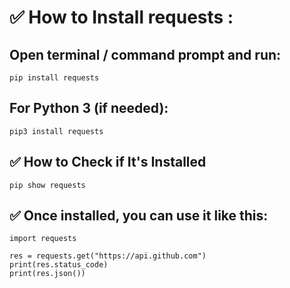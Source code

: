 # ✅ How to Install requests :
## Open terminal / command prompt and run:
```
pip install requests
```
## For Python 3 (if needed):
```
pip3 install requests
```
## ✅ How to Check if It's Installed
```
pip show requests
```

## ✅ Once installed, you can use it like this:
```
import requests

res = requests.get("https://api.github.com")
print(res.status_code)
print(res.json())

```